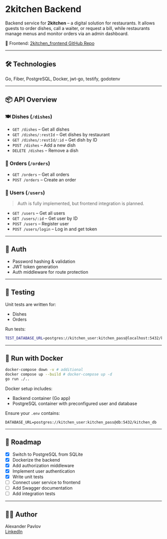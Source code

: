 # 2kitchen Backend

Backend service for **2kitchen** – a digital solution for restaurants. It allows guests to order dishes, call a waiter, or request a bill, while restaurants manage menus and monitor orders via an admin dashboard.

🔗 Frontend: [2kitchen_frontend GitHub Repo](https://github.com/pavloveone/2kitchen_frontend)

---

## 🛠 Technologies

Go, Fiber, PostgreSQL, Docker, jwt-go, testify, godotenv

---

## 📦 API Overview

### 🍽 Dishes (`/dishes`)
- `GET /dishes` – Get all dishes  
- `GET /dishes/:restId` – Get dishes by restaurant  
- `GET /dishes/:restId/:id` – Get dish by ID  
- `POST /dishes` – Add a new dish  
- `DELETE /dishes` – Remove a dish  

### 🧾 Orders (`/orders`)
- `GET /orders` – Get all orders  
- `POST /orders` – Create an order  

### 👤 Users (`/users`)
> Auth is fully implemented, but frontend integration is planned.

- `GET /users` – Get all users  
- `GET /users/:id` – Get user by ID  
- `POST /users` – Register user  
- `POST /users/login` – Log in and get token  

---

## 🔐 Auth

- Password hashing & validation  
- JWT token generation  
- Auth middleware for route protection  

---

## 🧪 Testing

Unit tests are written for:  
- Dishes  
- Orders  

Run tests:
```bash
TEST_DATABASE_URL=postgres://kitchen_user:kitchen_pass@localhost:5432/kitchen_test?sslmode=disable go test ./...
```

---

## 🐳 Run with Docker
```bash
docker-compose down -v # additional
docker compose up --build # docker-compose up -d
go run ./..
```

Docker setup includes:
- Backend container (Go app)
- PostgreSQL container with preconfigured user and database

Ensure your `.env` contains:

```env
DATABASE_URL=postgres://kitchen_user:kitchen_pass@db:5432/kitchen_db
```

---

## 📌 Roadmap
- [x] Switch to PostgreSQL from SQLite
- [x] Dockerize the backend
- [x] Add authorization middleware
- [x] Implement user authentication
- [x] Write unit tests
- [ ] Connect user service to frontend
- [ ] Add Swagger documentation
- [ ] Add integration tests

---

## 🧑‍💻 Author

Alexander Pavlov  
[LinkedIn](https://linkedin.com/in/alexander-pavlov-877a422bb/)